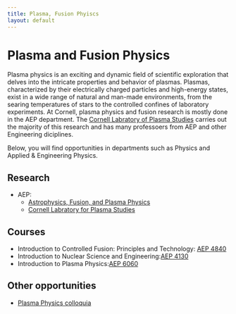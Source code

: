 ```yaml
---
title: Plasma, Fusion Phyiscs
layout: default
---
```

<link rel="stylesheet" href="/main.css">

# Plasma and Fusion Physics

Plasma physics is an exciting and dynamic field of scientific exploration that delves into the intricate properties and behavior of plasmas. 
Plasmas, characterized by their electrically charged particles and high-energy states, exist in a wide range of natural and man-made environments, 
from the searing temperatures of stars to the controlled confines of laboratory experiments. At Cornell, plasma physics and fusion research is mostly done in the AEP department.
The [Cornell Labratory of Plasma Studies](https://www.lps.cornell.edu/) carries out the majority of this research and has many professoers from AEP and other Engineering diciplines.

Below, you will find opportunities in departments such as Physics and Applied & Engineering Physics.

## Research
- AEP:
  - [Astrophysics, Fusion, and Plasma Physics](https://www.aep.cornell.edu/astrophysics-fusion-and-plasma-physics)
  - [Cornell Labratory for Plasma Studies](https://www.lps.cornell.edu/)


## Courses
- Introduction to Controlled Fusion: Principles and Technology: [AEP 4840](https://classes.cornell.edu/browse/roster/SP23/class/AEP/4840)
- Introduction to Nuclear Science and Engineering:[AEP 4130](https://classes.cornell.edu/browse/roster/FA21/class/AEP/4130)
- Introduction to Plasma Physics:[AEP 6060](https://classes.cornell.edu/browse/roster/FA23/class/AEP/6060)

## Other opportunities
- [Plasma Physics colloquia](https://www.lps.cornell.edu/colloquia-on-plasma-science-applications/)
